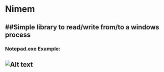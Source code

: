 # Nimem
##Simple library to read/write from/to a windows process
----
### Notepad.exe Example:
![Alt text](https://s7.gifyu.com/images/tkwnvblAXx.gif)
----


